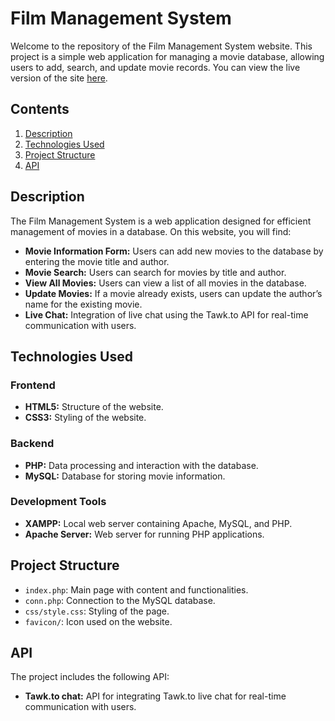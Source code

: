 # Film Management System

Welcome to the repository of the Film Management System website. This project is a simple web application for managing a movie database, allowing users to add, search, and update movie records. You can view the live version of the site [here](http://app-filmy.wz.cz:8080).

## Contents

1. [Description](#description)
2. [Technologies Used](#technologies-used)
3. [Project Structure](#project-structure)
4. [API](#api)

## Description

The Film Management System is a web application designed for efficient management of movies in a database. On this website, you will find:

- **Movie Information Form:** Users can add new movies to the database by entering the movie title and author.
- **Movie Search:** Users can search for movies by title and author.
- **View All Movies:** Users can view a list of all movies in the database.
- **Update Movies:** If a movie already exists, users can update the author’s name for the existing movie.
- **Live Chat:** Integration of live chat using the Tawk.to API for real-time communication with users.

## Technologies Used

### Frontend

- **HTML5:** Structure of the website.
- **CSS3:** Styling of the website.

### Backend

- **PHP:** Data processing and interaction with the database.
- **MySQL:** Database for storing movie information.

### Development Tools

- **XAMPP:** Local web server containing Apache, MySQL, and PHP.
- **Apache Server:** Web server for running PHP applications.

## Project Structure

- `index.php`: Main page with content and functionalities.
- `conn.php`: Connection to the MySQL database.
- `css/style.css`: Styling of the page.
- `favicon/`: Icon used on the website.

## API

The project includes the following API:

- **Tawk.to chat:** API for integrating Tawk.to live chat for real-time communication with users.
